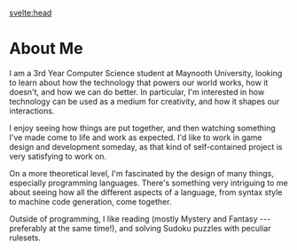 <svelte:head>

<title>Tadhg White | About</title>
</svelte:head>

# About Me

I am a 3rd Year Computer Science student at Maynooth University, looking to learn about how the technology that powers our world works, how it doesn't, and how we can do better. In particular, I'm interested in how technology can be used as a medium for creativity, and how it shapes our interactions.

I enjoy seeing how things are put together, and then watching something I've made come to life and work as expected. I'd like to work in game design and development someday, as that kind of self-contained project is very satisfying to work on.

On a more theoretical level, I'm fascinated by the design of many things, especially programming languages. There's something very intriguing to me about seeing how all the different aspects of a language, from syntax style to machine code generation, come together.

Outside of programming, I like reading (mostly Mystery and Fantasy --- preferably at the same time!), and solving Sudoku puzzles with peculiar rulesets.
